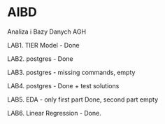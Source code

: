 # AIBD
Analiza i Bazy Danych AGH 

LAB1. TIER Model - Done

LAB2. postgres - Done

LAB3. postgres - missing commands, empty

LAB4. postgres - Done + test solutions

LAB5. EDA - only first part Done, second part empty

LAB6. Linear Regression - Done.
